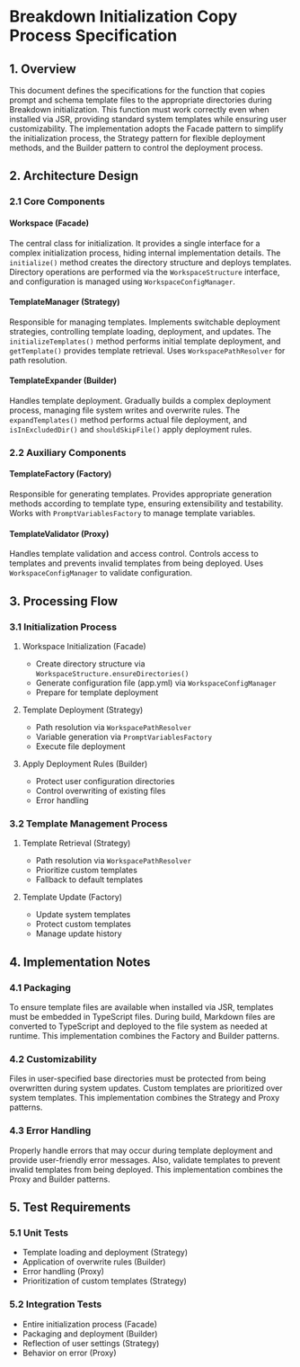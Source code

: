 # Breakdown Initialization Copy Process Specification

## 1. Overview

This document defines the specifications for the function that copies prompt and schema template files to the appropriate directories during Breakdown initialization. This function must work correctly even when installed via JSR, providing standard system templates while ensuring user customizability. The implementation adopts the Facade pattern to simplify the initialization process, the Strategy pattern for flexible deployment methods, and the Builder pattern to control the deployment process.

## 2. Architecture Design

### 2.1 Core Components

#### Workspace (Facade)
The central class for initialization. It provides a single interface for a complex initialization process, hiding internal implementation details. The `initialize()` method creates the directory structure and deploys templates. Directory operations are performed via the `WorkspaceStructure` interface, and configuration is managed using `WorkspaceConfigManager`.

#### TemplateManager (Strategy)
Responsible for managing templates. Implements switchable deployment strategies, controlling template loading, deployment, and updates. The `initializeTemplates()` method performs initial template deployment, and `getTemplate()` provides template retrieval. Uses `WorkspacePathResolver` for path resolution.

#### TemplateExpander (Builder)
Handles template deployment. Gradually builds a complex deployment process, managing file system writes and overwrite rules. The `expandTemplates()` method performs actual file deployment, and `isInExcludedDir()` and `shouldSkipFile()` apply deployment rules.

### 2.2 Auxiliary Components

#### TemplateFactory (Factory)
Responsible for generating templates. Provides appropriate generation methods according to template type, ensuring extensibility and testability. Works with `PromptVariablesFactory` to manage template variables.

#### TemplateValidator (Proxy)
Handles template validation and access control. Controls access to templates and prevents invalid templates from being deployed. Uses `WorkspaceConfigManager` to validate configuration.

## 3. Processing Flow

### 3.1 Initialization Process

1. Workspace Initialization (Facade)
   - Create directory structure via `WorkspaceStructure.ensureDirectories()`
   - Generate configuration file (app.yml) via `WorkspaceConfigManager`
   - Prepare for template deployment

2. Template Deployment (Strategy)
   - Path resolution via `WorkspacePathResolver`
   - Variable generation via `PromptVariablesFactory`
   - Execute file deployment

3. Apply Deployment Rules (Builder)
   - Protect user configuration directories
   - Control overwriting of existing files
   - Error handling

### 3.2 Template Management Process

1. Template Retrieval (Strategy)
   - Path resolution via `WorkspacePathResolver`
   - Prioritize custom templates
   - Fallback to default templates

2. Template Update (Factory)
   - Update system templates
   - Protect custom templates
   - Manage update history

## 4. Implementation Notes

### 4.1 Packaging

To ensure template files are available when installed via JSR, templates must be embedded in TypeScript files. During build, Markdown files are converted to TypeScript and deployed to the file system as needed at runtime. This implementation combines the Factory and Builder patterns.

### 4.2 Customizability

Files in user-specified base directories must be protected from being overwritten during system updates. Custom templates are prioritized over system templates. This implementation combines the Strategy and Proxy patterns.

### 4.3 Error Handling

Properly handle errors that may occur during template deployment and provide user-friendly error messages. Also, validate templates to prevent invalid templates from being deployed. This implementation combines the Proxy and Builder patterns.

## 5. Test Requirements

### 5.1 Unit Tests

- Template loading and deployment (Strategy)
- Application of overwrite rules (Builder)
- Error handling (Proxy)
- Prioritization of custom templates (Strategy)

### 5.2 Integration Tests

- Entire initialization process (Facade)
- Packaging and deployment (Builder)
- Reflection of user settings (Strategy)
- Behavior on error (Proxy) 